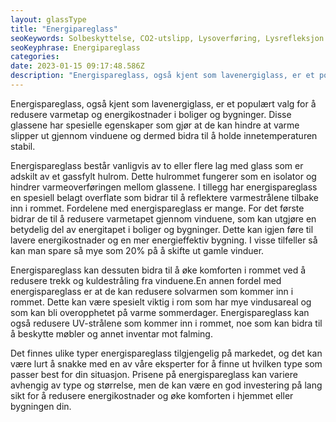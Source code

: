 ```yaml
---
layout: glassType
title: "Energipareglass"
seoKeywords: Solbeskyttelse, CO2-utslipp, Lysoverføring, Lysrefleksjon
seoKeyphrase: Energipareglass
categories: 
date: 2023-01-15 09:17:48.586Z
description: "Energispareglass, også kjent som lavenergiglass, er et populært valg for å redusere varmetap og energikostnader i boliger og bygninger. "
---
```


Energispareglass, også kjent som lavenergiglass, er et populært valg for å redusere varmetap og energikostnader i boliger og bygninger. Disse glassene har spesielle egenskaper som gjør at de kan hindre at varme slipper ut gjennom vinduene og dermed bidra til å holde innetemperaturen stabil.

Energispareglass består vanligvis av to eller flere lag med glass som er adskilt av et gassfylt hulrom. Dette hulrommet fungerer som en isolator og hindrer varmeoverføringen mellom glassene. I tillegg har energispareglass en spesiell belagt overflate som bidrar til å reflektere varmestrålene tilbake inn i rommet. Fordelene med energispareglass er mange. For det første bidrar de til å redusere varmetapet gjennom vinduene, som kan utgjøre en betydelig del av energitapet i boliger og bygninger. Dette kan igjen føre til lavere energikostnader og en mer energieffektiv bygning. I visse tilfeller så kan man spare så mye som 20% på å skifte ut gamle vinduer.

Energispareglass kan dessuten bidra til å øke komforten i rommet ved å redusere trekk og kuldestråling fra vinduene.En annen fordel med energispareglass er at de kan redusere solvarmen som kommer inn i rommet. Dette kan være spesielt viktig i rom som har mye vindusareal og som kan bli overopphetet på varme sommerdager. Energispareglass kan også redusere UV-strålene som kommer inn i rommet, noe som kan bidra til å beskytte møbler og annet inventar mot falming.

Det finnes ulike typer energispareglass tilgjengelig på markedet, og det kan være lurt å snakke med en av våre eksperter for å finne ut hvilken type som passer best for din situasjon. Prisene på energispareglass kan variere avhengig av type og størrelse, men de kan være en god investering på lang sikt for å redusere energikostnader og øke komforten i hjemmet eller bygningen din.
